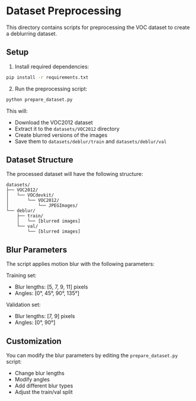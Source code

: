 # Dataset Preprocessing

This directory contains scripts for preprocessing the VOC dataset to create a deblurring dataset.

## Setup

1. Install required dependencies:
```bash
pip install -r requirements.txt
```

2. Run the preprocessing script:
```bash
python prepare_dataset.py
```

This will:
- Download the VOC2012 dataset
- Extract it to the `datasets/VOC2012` directory
- Create blurred versions of the images
- Save them to `datasets/deblur/train` and `datasets/deblur/val`

## Dataset Structure

The processed dataset will have the following structure:
```
datasets/
├── VOC2012/
│   └── VOCdevkit/
│       └── VOC2012/
│           └── JPEGImages/
└── deblur/
    ├── train/
    │   └── [blurred images]
    └── val/
        └── [blurred images]
```

## Blur Parameters

The script applies motion blur with the following parameters:

Training set:
- Blur lengths: [5, 7, 9, 11] pixels
- Angles: [0°, 45°, 90°, 135°]

Validation set:
- Blur lengths: [7, 9] pixels
- Angles: [0°, 90°]

## Customization

You can modify the blur parameters by editing the `prepare_dataset.py` script:
- Change blur lengths
- Modify angles
- Add different blur types
- Adjust the train/val split 